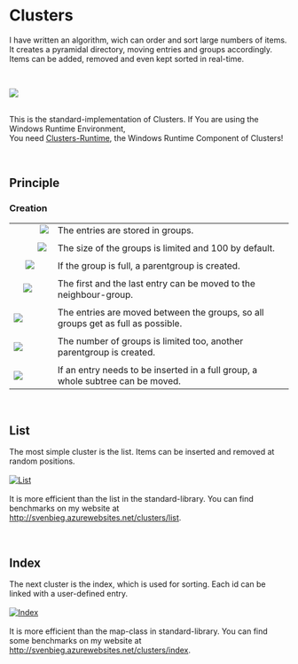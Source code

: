 <h1>Clusters</h1>

<p>
I have written an algorithm, wich can order and sort large numbers of items.<br />
It creates a pyramidal directory, moving entries and groups accordingly.<br />
Items can be added, removed and even kept sorted in real-time.
</p><br />

<a href="http://svenbieg.azurewebsites.net/Clusters"><img src="https://user-images.githubusercontent.com/12587394/47256750-2e75a180-d485-11e8-8fe4-ad181f695690.jpg" style="" /></a><br />
<br />

<p>
This is the standard-implementation of Clusters. If You are using the Windows Runtime Environment,<br />
You need <a href="http://github.com/svenbieg/clusters-runtime">Clusters-Runtime</a>, the Windows Runtime Component of Clusters!
</p>

<br />
<h2>Principle</h2>

<h3>Creation</h3>
<table>
	<tr>
		<td>&nbsp;&nbsp;&nbsp;&nbsp;&nbsp;&nbsp;&nbsp;&nbsp;&nbsp;&nbsp;&nbsp;<a href="http://svenbieg.azurewebsites.net/Clusters"><img src="https://user-images.githubusercontent.com/12587394/47256722-d3dc4580-d484-11e8-8393-b0e7c026be5e.png" /></a></td>
		<td>The entries are stored in groups.</td>
	</tr><tr><td></td></tr><tr>
		<td>&nbsp;&nbsp;&nbsp;&nbsp;&nbsp;&nbsp;&nbsp;&nbsp;&nbsp;&nbsp;<a href="http://svenbieg.azurewebsites.net/Clusters"><img src="https://user-images.githubusercontent.com/12587394/47256729-e48cbb80-d484-11e8-833e-846bb4a70b0c.png" /></a></td>
		<td>The size of the groups is limited and 100 by default.</td>
	</tr><tr><td></td></tr><tr>
		<td>&nbsp;&nbsp;&nbsp;&nbsp;&nbsp;<a href="http://svenbieg.azurewebsites.net/Clusters"><img src="https://user-images.githubusercontent.com/12587394/47256737-f4a49b00-d484-11e8-9171-a40ef63c3ff1.png" /></a></td>
		<td>If the group is full, a parentgroup is created.</td>
	</tr><tr><td></td></tr><tr>
		<td>&nbsp;&nbsp;&nbsp;&nbsp;<a href="http://svenbieg.azurewebsites.net/Clusters"><img src="https://user-images.githubusercontent.com/12587394/47256739-ff5f3000-d484-11e8-9445-4443f52e228a.png" /></a></td>
		<td>The first and the last entry can be moved to the neighbour-group.</td>
	</tr><tr><td></td></tr><tr>
		<td><a href="http://svenbieg.azurewebsites.net/Clusters"><img src="https://user-images.githubusercontent.com/12587394/47256742-09812e80-d485-11e8-8ca6-06a011e88120.png" /></a></td>
		<td>The entries are moved between the groups, so all groups get as full as possible.</td>
	</tr><tr><td></td></tr><tr>
		<td><a href="http://svenbieg.azurewebsites.net/Clusters"><img src="https://user-images.githubusercontent.com/12587394/47256745-1736b400-d485-11e8-9785-e0479250b51d.png" /></a></td>
		<td>The number of groups is limited too, another parentgroup is created.</td>
	</tr><tr><td></td></tr><tr>
		<td><a href="http://svenbieg.azurewebsites.net/Clusters"><img src="https://user-images.githubusercontent.com/12587394/47256748-21f14900-d485-11e8-9506-db75fa50c9bd.png" /></a></td>
		<td>If an entry needs to be inserted in a full group, a whole subtree can be moved.</td>
	</tr>
</table><br />

<h2>List</h2>
<p>
The most simple cluster is the list. Items can be inserted and removed at random positions.<br /><br />
<a href="http://svenbieg.azurewebsites.net/clusters/list"><img alt="List" src="https://user-images.githubusercontent.com/12587394/47256760-3f261780-d485-11e8-9209-1289e929e138.jpg" /></a><br /><br />
It is more efficient than the list in the standard-library. You can find benchmarks on my website at
<a href="http://svenbieg.azurewebsites.net/clusters/list" target="_blank">http://svenbieg.azurewebsites.net/clusters/list</a>.
</p><br />

<h2>Index</h2>
<p>
The next cluster is the index, which is used for sorting. Each id can be linked with a user-defined entry.<br /><br />
<a href="http://svenbieg.azurewebsites.net/clusters/index"><img alt="Index" src="https://user-images.githubusercontent.com/12587394/47256763-49481600-d485-11e8-818d-2a26f44ea511.jpg" /></a><br /><br />
It is more efficient than the map-class in standard-library. You can find some benchmarks on my website at
<a href="http://svenbieg.azurewebsites.net/clusters/index" target="_blank">http://svenbieg.azurewebsites.net/clusters/index</a>.
</p><br />

<br /><br /><br /><br /><br />
